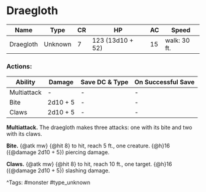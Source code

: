 # Draegloth

| Name | Type | CR | HP | AC | Speed |
|------|------|----|----|----|-------|
| Draegloth | Unknown | 7 | 123 (13d10 + 52) | 15 | walk: 30 ft. |

### Actions:

| Ability | Damage | Save DC & Type | On Successful Save |
|---------|--------|----------------|--------------------|
| Multiattack | - | - | - |
| Bite | 2d10 + 5 | - | - |
| Claws | 2d10 + 5 | - | - |


**Multiattack.** The draegloth makes three attacks: one with its bite and two with its claws.

**Bite.** {@atk mw} {@hit 8} to hit, reach 5 ft., one creature. {@h}16 ({@damage 2d10 + 5}) piercing damage.

**Claws.** {@atk mw} {@hit 8} to hit, reach 10 ft., one target. {@h}16 ({@damage 2d10 + 5}) slashing damage.

^Tags: #monster #type_unknown